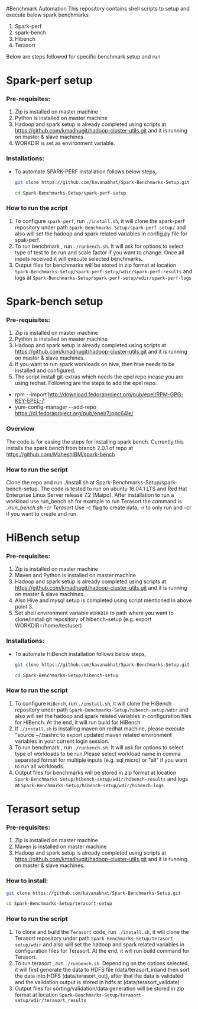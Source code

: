 #Benchmark Automation 
This repository contains shell scripts to setup and execute below spark benchmarks
1. Spark-perf
2. spark-bench
3. Hibench
4. Terasort

Below are steps followed for specific benchmark setup and run 

# Spark-perf setup

### Pre-requisites:
1. Zip is installed on master machine 
2. Python is installed on master machine
3. Hadoop and spark setup is already completed using scripts at https://github.com/kmadhugit/hadoop-cluster-utils.git  and it is running on master & slave machines.
4. WORKDIR is set as environment variable.

### Installations:
* To automate SPARK-PERF installation follows below steps,

  ```bash
  git clone https://github.com/kavanabhat/Spark-Benchmarks-Setup.git
  
  cd Spark-Benchmarks-Setup/spark-perf-setup
  ```
    
### How to run the script ###
   1. To configure `spark-perf`, run `./install.sh`, it will clone the spark-perf repository under path `Spark-Benchmarks-Setup/spark-perf-setup/` and also will set the hadoop and spark related variables in config.py file for spak-perf.
   2. To run benchmark , run `./runbench.sh`. It will ask for options to select type of test to be run and scale factor if you want to change. Once all inputs received it will execute selected benchmarks.
   3. Output files for benchmarks will be stored in zip format at location `Spark-Benchmarks-Setup/spark-perf-setup/wdir/spark-perf-results` and logs at `Spark-Benchmarks-Setup/spark-perf-setup/wdir/spark-perf-logs`

# Spark-bench setup

### Pre-requisites:
1. Zip is installed on master machine 
2. Python is installed on master machine
3. Hadoop and spark setup is already completed using scripts at https://github.com/kmadhugit/hadoop-cluster-utils.git  and it is running on master & slave machines.
4. If you want to run spark workloads on hive, then hive needs to be installed and configured.
5. The script install git-extras which needs the epel repo incase you are using redhat. Following are the steps to add the epel repo.
 - rpm --import http://download.fedoraproject.org/pub/epel/RPM-GPG-KEY-EPEL-7
 - yum-config-manager --add-repo https://dl.fedoraproject.org/pub/epel/7/ppc64le/

### Overview ###
The code is for easing the steps for installing spark bench. Currently this installs the spark bench from branch 2.0.1 of repo at https://github.com/MaheshIBM/spark-bench 

### How to run the script ###
Clone the repo and run ./install.sh at Spark-Benchmarks-Setup/spark-bench-setup. The code is tested to run on ubuntu 16.04.1 LTS and Red Hat Enterprise Linux Server release 7.2 (Maipo).
After installation to run a workload use run_bench.sh for example to run Terasort the command is *./run_bench.sh -cr Terasort*
Use -c flag to create data, -r to only run and -cr if you want to create and run.

# HiBench setup

### Pre-requisites:
1. Zip is installed on master machine 
2. Maven and Python is installed on master machine
3. Hadoop and spark setup is already completed using scripts at https://github.com/kmadhugit/hadoop-cluster-utils.git  and it is running on master & slave machines.
4. Also Hive and mysql setup is completed using script mentioned in above point 3. 
5. Set shell environment variable `WORKDIR` to path where you want to clone/install git repository of hibench-setup (e.g. export WORKDIR=/home/testuser)

### Installations:
* To automate HiBench installation follows below steps,

  ```bash
  git clone https://github.com/kavanabhat/Spark-Benchmarks-Setup.git
  
  cd Spark-Benchmarks-Setup/hibench-setup
  ```
    
### How to run the script ###

   1. To configure `HiBench`, run `./install.sh`, it will clone the HiBench repository under path `Spark-Benchmarks-Setup/hibench-setup/wdir` and also will set the hadoop and spark related variables in configuration files for HiBench. At the end, it will run build for HiBench.
   2. If `./install.sh` is installing maven on redhat machine, please execute "source ~/.bashrc to export updated maven related environment variables in your current login session.
   3. To run benchmark , run `./runbench.sh`. It will ask for options to select type of workloads to be run.Please select workload name in comma separated format for multiple inputs (e.g. sql,micro) or "all" if you want to run all workloads.
   4. Output files for benchmarks will be stored in zip format at location `Spark-Benchmarks-Setup/hibench-setup/wdir/hibench-results` and logs at `Spark-Benchmarks-Setup/hibench-setup/wdir/hibench-logs`

# Terasort setup

### Pre-requisites:
1. Zip is installed on master machine 
2. Maven is installed on master machine
2. Hadoop and spark setup is already completed using scripts at https://github.com/kmadhugit/hadoop-cluster-utils.git  and it is running on master & slave machines.


### How to install:

  ```bash
  git clone https://github.com/kavanabhat/Spark-Benchmarks-Setup.git
  
  cd Spark-Benchmarks-Setup/terasort-setup
 
  ```
 ### How to run the script ###  
   1. To clone and build the `Terasort` code, run `./install.sh`, it will clone the Terasort repository under path `Spark-Benchmarks-Setup/terasort-setup/wdir` and also will set the hadoop and spark related variables in configuration files for Terasort. At the end, it will run build command for Terasort.
   2. To run terasort , run `./runbench.sh`. Depending on the options selected, it will first generate the data to HDFS file (data/terasort_in)and then sort the data into HDFS (data/terasort_out), after that the data is validated and the validation output is stored in hdfs at (data/terasort_validate)
   3. Output files for sorting/validation/data generation will be stored in zip format at location `Spark-Benchmarks-Setup/terasort-setup/wdir/terasort_results`